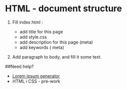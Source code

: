 # HTML - document structure

1. Fill index.html :
    * add title for this page
    * add style.css
    * add description for this page (meta)
    * add keywords ( meta)
    
2. Add paragraph to body, and fill it some text.  
    
##Need help?
*  [Lorem ipsum generator](http://pl.lipsum.com/)
*  HTML i CSS - pre-work